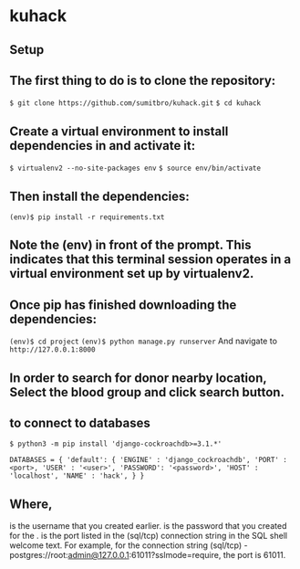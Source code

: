 # kuhack


## Setup
## The first thing to do is to clone the repository:

`$ git clone https://github.com/sumitbro/kuhack.git`
`$ cd kuhack`
## Create a virtual environment to install dependencies in and activate it:

`$ virtualenv2 --no-site-packages env`
`$ source env/bin/activate`
## Then install the dependencies:

`(env)$ pip install -r requirements.txt`
## Note the (env) in front of the prompt. This indicates that this terminal session operates in a virtual environment set up by virtualenv2.

## Once pip has finished downloading the dependencies:

`(env)$ cd project`
`(env)$ python manage.py runserver`
And navigate to `http://127.0.0.1:8000`

## In order to search for donor nearby location, Select the blood group and click search button.

## to connect to databases
`$ python3 -m pip install 'django-cockroachdb>=3.1.*'`

`DATABASES = {
    'default': {
        'ENGINE' : 'django_cockroachdb',
        'PORT' : <port>,
        'USER' : '<user>',
        'PASSWORD': '<password>',
        'HOST' : 'localhost',
        'NAME' : 'hack',
    }
}`

## Where,
 <user> is the username that you created earlier.
<password> is the password that you created for the <user>.
<port> is the port listed in the (sql/tcp) connection string in the SQL shell welcome text. For example, for the connection string (sql/tcp) -postgres://root:admin@127.0.0.1:61011?sslmode=require, the port is 61011.

